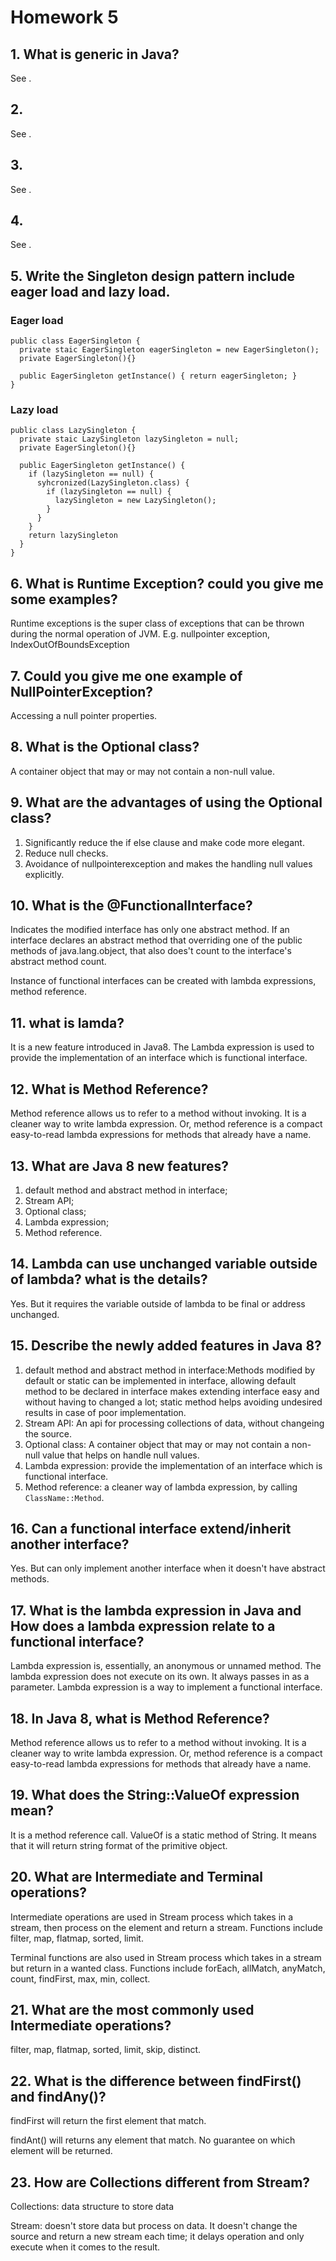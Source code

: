 # Homework 5
## 1. What is generic in Java? 
See []().

## 2.
See []().

## 3.
See []().

## 4. 
See []().

## 5. Write the Singleton design pattern include eager load and lazy load. 
### Eager load
```
public class EagerSingleton {
  private staic EagerSingleton eagerSingleton = new EagerSingleton();
  private EagerSingleton(){}
  
  public EagerSingleton getInstance() { return eagerSingleton; }
}
```
### Lazy load
```
public class LazySingleton {
  private staic LazySingleton lazySingleton = null;
  private EagerSingleton(){}
  
  public EagerSingleton getInstance() { 
    if (lazySingleton == null) {
      syhcronized(LazySingleton.class) {
        if (lazySingleton == null) {
          lazySingleton = new LazySingleton();
        }
      }
    }
    return lazySingleton
  }
}
```

## 6. What is Runtime Exception? could you give me some examples?
Runtime exceptions is the super class of exceptions that can be thrown during the normal operation of JVM. E.g. nullpointer exception, IndexOutOfBoundsException

## 7. Could you give me one example of NullPointerException?
Accessing a null pointer properties.

## 8. What is the Optional class?
A container object that may or may not contain a non-null value.

## 9. What are the advantages of using the Optional class?
1. Significantly reduce the if else clause and make code more elegant.
2. Reduce null checks. 
3. Avoidance of nullpointerexception and makes the handling null values explicitly.

## 10. What is the @FunctionalInterface?
Indicates the modified interface has only one abstract method. If an interface declares an abstract method that overriding one of the public methods of java.lang.object, that also does't count to the interface's abstract method count.

Instance of functional interfaces can be created with lambda expressions, method reference.

## 11. what is lamda?
It is a new feature introduced in Java8. The Lambda expression is used to provide the implementation of an interface which is functional interface. 

## 12. What is Method Reference?
Method reference allows us to refer to a method without invoking. It is a cleaner way to write lambda expression. Or, method reference is a compact easy-to-read lambda
expressions for methods that already have a name.

## 13. What are Java 8 new features?
1. default method and abstract method in interface;
2. Stream API;
3. Optional class;
4. Lambda expression;
5. Method reference.


## 14. Lambda can use unchanged variable outside of lambda? what is the details?
Yes. But it requires the variable outside of lambda to be final or address unchanged.

## 15. Describe the newly added features in Java 8?
1. default method and abstract method in interface:Methods modified by default or static can be implemented in interface, allowing default method to be declared in interface makes extending interface easy and without having to changed
a lot; static method helps avoiding undesired results in case of poor implementation.
2. Stream API: An api for processing collections of data, without changeing the source.
3. Optional class: A container object that may or may not contain a non-null value that helps on handle null values.
4. Lambda expression: provide the implementation of an interface which is functional interface. 
5. Method reference: a cleaner way of lambda expression, by calling `ClassName::Method`.

## 16. Can a functional interface extend/inherit another interface?
Yes. But can only implement another interface when it doesn't have abstract methods.

## 17. What is the lambda expression in Java and How does a lambda expression relate to a functional interface?
Lambda expression is, essentially, an anonymous or unnamed method. The lambda expression does not execute on its own. It always passes in as a parameter.
Lambda expression is a way to implement a functional interface.

## 18. In Java 8, what is Method Reference?
Method reference allows us to refer to a method without invoking. It is a cleaner way to write lambda expression. Or, method reference is a compact easy-to-read lambda
expressions for methods that already have a name.

## 19. What does the String::ValueOf expression mean?
It is a method reference call. ValueOf is a static method of String. It means that it will return string format of the primitive object.

## 20. What are Intermediate and Terminal operations?
Intermediate operations are used in Stream process which takes in a stream, then process on the element and return a stream. 
Functions include filter, map, flatmap, sorted, limit.

Terminal functions are also used in Stream process which takes in a stream but return in a wanted class.
Functions include forEach, allMatch, anyMatch, count, findFirst, max, min, collect.

## 21. What are the most commonly used Intermediate operations?
filter, map, flatmap, sorted, limit, skip, distinct.

## 22. What is the difference between findFirst() and findAny()?
findFirst will return the first element that match.

findAnt() will returns any element that match. No guarantee on which element will be returned.

## 23. How are Collections different from Stream?
Collections: data structure to store data

Stream: doesn't store data but process on data. It doesn't change the source and return a new stream each time; it delays operation and only execute when it comes to the result.
